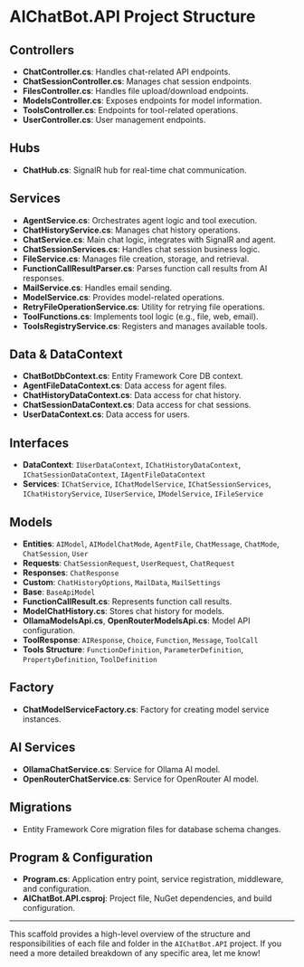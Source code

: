 # AIChatBot.API Project Structure

## Controllers
- **ChatController.cs**: Handles chat-related API endpoints.
- **ChatSessionController.cs**: Manages chat session endpoints.
- **FilesController.cs**: Handles file upload/download endpoints.
- **ModelsController.cs**: Exposes endpoints for model information.
- **ToolsController.cs**: Endpoints for tool-related operations.
- **UserController.cs**: User management endpoints.

## Hubs
- **ChatHub.cs**: SignalR hub for real-time chat communication.

## Services
- **AgentService.cs**: Orchestrates agent logic and tool execution.
- **ChatHistoryService.cs**: Manages chat history operations.
- **ChatService.cs**: Main chat logic, integrates with SignalR and agent.
- **ChatSessionServices.cs**: Handles chat session business logic.
- **FileService.cs**: Manages file creation, storage, and retrieval.
- **FunctionCallResultParser.cs**: Parses function call results from AI responses.
- **MailService.cs**: Handles email sending.
- **ModelService.cs**: Provides model-related operations.
- **RetryFileOperationService.cs**: Utility for retrying file operations.
- **ToolFunctions.cs**: Implements tool logic (e.g., file, web, email).
- **ToolsRegistryService.cs**: Registers and manages available tools.

## Data & DataContext
- **ChatBotDbContext.cs**: Entity Framework Core DB context.
- **AgentFileDataContext.cs**: Data access for agent files.
- **ChatHistoryDataContext.cs**: Data access for chat history.
- **ChatSessionDataContext.cs**: Data access for chat sessions.
- **UserDataContext.cs**: Data access for users.

## Interfaces
- **DataContext**: `IUserDataContext`, `IChatHistoryDataContext`, `IChatSessionDataContext`, `IAgentFileDataContext`
- **Services**: `IChatService`, `IChatModelService`, `IChatSessionServices`, `IChatHistoryService`, `IUserService`, `IModelService`, `IFileService`

## Models
- **Entities**: `AIModel`, `AIModelChatMode`, `AgentFile`, `ChatMessage`, `ChatMode`, `ChatSession`, `User`
- **Requests**: `ChatSessionRequest`, `UserRequest`, `ChatRequest`
- **Responses**: `ChatResponse`
- **Custom**: `ChatHistoryOptions`, `MailData`, `MailSettings`
- **Base**: `BaseApiModel`
- **FunctionCallResult.cs**: Represents function call results.
- **ModelChatHistory.cs**: Stores chat history for models.
- **OllamaModelsApi.cs**, **OpenRouterModelsApi.cs**: Model API configuration.
- **ToolResponse**: `AIResponse`, `Choice`, `Function`, `Message`, `ToolCall`
- **Tools Structure**: `FunctionDefinition`, `ParameterDefinition`, `PropertyDefinition`, `ToolDefinition`

## Factory
- **ChatModelServiceFactory.cs**: Factory for creating model service instances.

## AI Services
- **OllamaChatService.cs**: Service for Ollama AI model.
- **OpenRouterChatService.cs**: Service for OpenRouter AI model.

## Migrations
- Entity Framework Core migration files for database schema changes.

## Program & Configuration
- **Program.cs**: Application entry point, service registration, middleware, and configuration.
- **AIChatBot.API.csproj**: Project file, NuGet dependencies, and build configuration.

---

This scaffold provides a high-level overview of the structure and responsibilities of each file and folder in the `AIChatBot.API` project. If you need a more detailed breakdown of any specific area, let me know!
